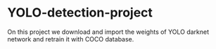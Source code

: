 # YOLO-detection-project
On this project we download and import the weights of YOLO darknet network and retrain it with COCO database.
